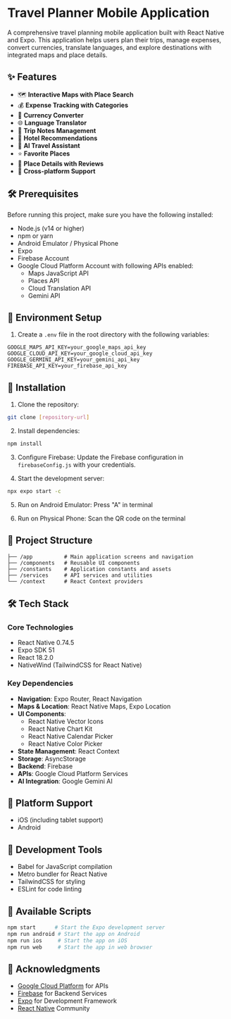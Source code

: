 # Travel Planner Mobile Application

A comprehensive travel planning mobile application built with React Native and Expo. This application helps users plan their trips, manage expenses, convert currencies, translate languages, and explore destinations with integrated maps and place details.

## ✨ Features

- 🗺️ **Interactive Maps with Place Search**
- 💰 **Expense Tracking with Categories**
- 🔄 **Currency Converter**
- 🌐 **Language Translator**
- 📝 **Trip Notes Management**
- 🏨 **Hotel Recommendations**
- 🤖 **AI Travel Assistant**
- ⭐ **Favorite Places**
- 📍 **Place Details with Reviews**
- 📱 **Cross-platform Support**

## 🛠️ Prerequisites

Before running this project, make sure you have the following installed:

- Node.js (v14 or higher)
- npm or yarn
- Android Emulator / Physical Phone
- Expo
- Firebase Account
- Google Cloud Platform Account with following APIs enabled:
  - Maps JavaScript API
  - Places API
  - Cloud Translation API
  - Gemini API

## 🔧 Environment Setup

1. Create a `.env` file in the root directory with the following variables:
```env
GOOGLE_MAPS_API_KEY=your_google_maps_api_key
GOOGLE_CLOUD_API_KEY=your_google_cloud_api_key
GOOGLE_GERMINI_API_KEY=your_gemini_api_key
FIREBASE_API_KEY=your_firebase_api_key
```

## 🚀 Installation

1. Clone the repository:
```bash
git clone [repository-url]
```

2. Install dependencies:
```bash
npm install
```

3. Configure Firebase:
Update the Firebase configuration in `firebaseConfig.js` with your credentials.

4. Start the development server:
```bash
npx expo start -c
```

5. Run on Android Emulator:
Press "A" in terminal

6. Run on Physical Phone:
Scan the QR code on the terminal

## 📁 Project Structure

```
├── /app          # Main application screens and navigation
├── /components   # Reusable UI components
├── /constants    # Application constants and assets
├── /services     # API services and utilities
└── /context      # React Context providers
```

## 🛠️ Tech Stack

### Core Technologies
- React Native 0.74.5
- Expo SDK 51
- React 18.2.0
- NativeWind (TailwindCSS for React Native)

### Key Dependencies
- **Navigation**: Expo Router, React Navigation
- **Maps & Location**: React Native Maps, Expo Location
- **UI Components**: 
  - React Native Vector Icons
  - React Native Chart Kit
  - React Native Calendar Picker
  - React Native Color Picker
- **State Management**: React Context
- **Storage**: AsyncStorage
- **Backend**: Firebase
- **APIs**: Google Cloud Platform Services
- **AI Integration**: Google Gemini AI

## 📱 Platform Support

- iOS (including tablet support)
- Android

## 🔧 Development Tools

- Babel for JavaScript compilation
- Metro bundler for React Native
- TailwindCSS for styling
- ESLint for code linting

## 🚀 Available Scripts

```bash
npm start      # Start the Expo development server
npm run android # Start the app on Android
npm run ios     # Start the app on iOS
npm run web     # Start the app in web browser
```

## 🙏 Acknowledgments

- [Google Cloud Platform](https://cloud.google.com/) for APIs
- [Firebase](https://firebase.google.com/) for Backend Services
- [Expo](https://expo.dev/) for Development Framework
- [React Native](https://reactnative.dev/) Community

